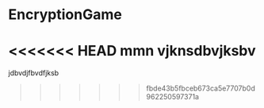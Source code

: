 # EncryptionGame
<<<<<<< HEAD
mmn vjknsdbvjksbv
=======
jdbvdjfbvdfjksb
>>>>>>> fbde43b5fbceb673ca5e7707b0d962250597371a

